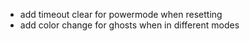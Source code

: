 - add timeout clear for powermode when resetting
- add color change for ghosts when in different modes
